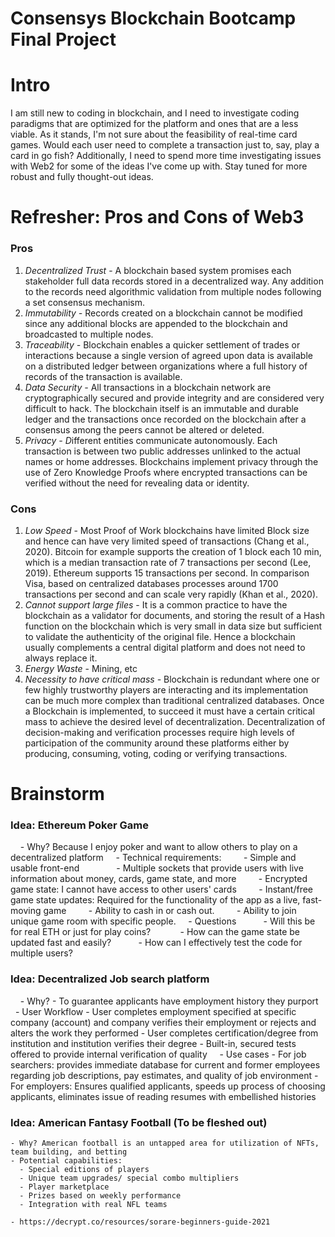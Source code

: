 # Consensys Blockchain Bootcamp Final Project

# Intro

I am still new to coding in blockchain, and I need to investigate coding paradigms that are optimized for the platform and ones that are a less viable. As it stands, I'm not sure about the feasibility of real-time card games. Would each user need to complete a transaction just to, say, play a card in go fish? Additionally, I need to spend more time investigating issues with Web2 for some of the ideas I've come up with. Stay tuned for more robust and fully thought-out ideas.
# Refresher: Pros and Cons of Web3

### Pros

1. *Decentralized Trust* - A blockchain based system promises each stakeholder full data records stored in a decentralized way. Any addition to the records need algorithmic validation from multiple nodes following a set consensus mechanism.
2. *Immutability -* Records created on a blockchain cannot be modified since any additional blocks are appended to the blockchain and broadcasted to multiple nodes.
3. *Traceability -* Blockchain enables a quicker settlement of trades or interactions because a single version of agreed upon data is available on a distributed ledger between organizations where a full history of records of the transaction is available.
4. *Data Security -* All transactions in a blockchain network are cryptographically secured and provide integrity and are considered very difficult to hack. The blockchain itself is an immutable and durable ledger and the transactions once recorded on the blockchain after a consensus among the peers cannot be altered or deleted.
5. *Privacy - D*ifferent entities communicate autonomously. Each transaction is between two public addresses unlinked to the actual names or home addresses. Blockchains implement privacy through the use of Zero Knowledge Proofs where encrypted transactions can be verified without the need for revealing data or identity.

### Cons

1. *Low Speed* -  Most Proof of Work blockchains have limited Block size and hence can have very limited speed of transactions (Chang et al., 2020). Bitcoin for example supports the creation of 1 block each 10 min, which is a median transaction rate of 7 transactions per second (Lee, 2019). Ethereum supports 15 transactions per second. In comparison Visa, based on centralized databases processes around 1700 transactions per second and can scale very rapidly (Khan et al., 2020).
2. *Cannot support large files* - It is a common practice to have the blockchain as a validator for documents, and storing the result of a Hash function on the blockchain which is very small in data size but sufficient to validate the authenticity of the original file. Hence a blockchain usually complements a central digital platform and does not need to always replace it.
3. *Energy Waste* - Mining, etc
4. *Necessity to have critical mass -* Blockchain is redundant where one or few highly trustworthy players are interacting and its implementation can be much more complex than traditional centralized databases. Once a Blockchain is implemented, to succeed it must have a certain critical mass to achieve the desired level of decentralization. Decentralization of decision-making and verification processes require high levels of participation of the community around these platforms either by producing, consuming, voting, coding or verifying transactions.

# Brainstorm

### Idea: Ethereum Poker Game

    - Why? Because I enjoy poker and want to allow others to play on a decentralized platform
    - Technical requirements:
        - Simple and usable front-end
              - Multiple sockets that provide users with live information about money, cards, game state, and more
        - Encrypted game state: I cannot have access to other users' cards
        - Instant/free game state updates: Required for the functionality of the app as a live, fast-moving game
        - Ability to cash in or cash out.
        - Ability to join unique game room with specific people.
    - Questions
          - Will this be for real ETH or just for play coins? 
          - How can the game state be updated fast and easily?
          - How can I effectively test the code for multiple users?

### Idea: Decentralized Job search platform

    - Why?
    - To guarantee applicants have employment history they purport
    - User Workflow
       - User completes employment specified at specific company (account) and company verifies their employment or rejects and alters the work they performed
       - User completes certification/degree from institution and institution verifies their degree
       - Built-in, secured tests offered to provide internal verification of quality
    - Use cases
       - For job searchers: provides immediate database for current and former employees regarding job descriptions, pay estimates, and quality of job environment
       - For employers: Ensures qualified applicants, speeds up process of choosing applicants, eliminates issue of reading resumes with embellished histories

### Idea: American Fantasy Football (To be fleshed out)

    - Why? American football is an untapped area for utilization of NFTs, team building, and betting
    - Potential capabilities:
      - Special editions of players
      - Unique team upgrades/ special combo multipliers
      - Player marketplace
      - Prizes based on weekly performance
      - Integration with real NFL teams

    - https://decrypt.co/resources/sorare-beginners-guide-2021

